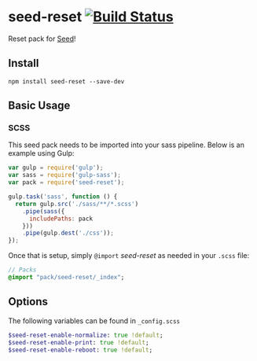 # seed-reset [![Build Status](https://travis-ci.org/helpscout/seed-reset.svg?branch=master)](https://travis-ci.org/helpscout/seed-reset)
Reset pack for [Seed](https://github.com/helpscout/seed)!

## Install
```
npm install seed-reset --save-dev
```


## Basic Usage

### SCSS
This seed pack needs to be imported into your sass pipeline. Below is an example using Gulp:


```javascript
var gulp = require('gulp');
var sass = require('gulp-sass');
var pack = require('seed-reset');

gulp.task('sass', function () {
  return gulp.src('./sass/**/*.scss')
    .pipe(sass({
      includePaths: pack
    }))
    .pipe(gulp.dest('./css'));
});
```

Once that is setup, simply `@import` *seed-reset* as needed in your `.scss` file:

```sass
// Packs
@import "pack/seed-reset/_index";
```

## Options

The following variables can be found in `_config.scss`

```sass
$seed-reset-enable-normalize: true !default;
$seed-reset-enable-print: true !default;
$seed-reset-enable-reboot: true !default;
```
